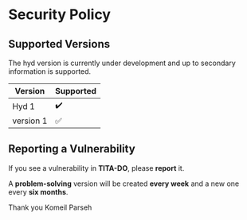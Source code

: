 # Security Policy

## Supported Versions

The hyd version is currently under development and up to secondary information is supported.


| Version | Supported          |
| ------- | ------------------ |
| Hyd 1   | :heavy_check_mark: |
| version 1| :white_check_mark: |


## Reporting a Vulnerability

If you see a vulnerability in **TITA-DO**, please **report** it.


A **problem-solving** version will be created **every week** and a new one every **six months**.

Thank you Komeil Parseh
